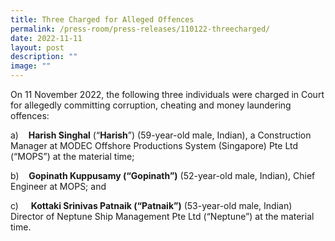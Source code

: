 ```yaml
---
title: Three Charged for Alleged Offences
permalink: /press-room/press-releases/110122-threecharged/
date: 2022-11-11
layout: post
description: ""
image: ""
---
```

On 11 November 2022, the following three individuals were charged in Court for allegedly committing corruption, cheating and money laundering offences:

a)    **Harish Singhal** (“**Harish**”) (59-year-old male, Indian), a Construction Manager at MODEC Offshore Productions System (Singapore) Pte Ltd (“MOPS”) at the material time;

b)    **Gopinath Kuppusamy (“Gopinath”)** (52-year-old male, Indian), Chief Engineer at MOPS; and

c)     **Kottaki Srinivas Patnaik (“Patnaik”)** (53-year-old male, Indian) Director of Neptune Ship Management Pte Ltd (“Neptune”) at the material time.